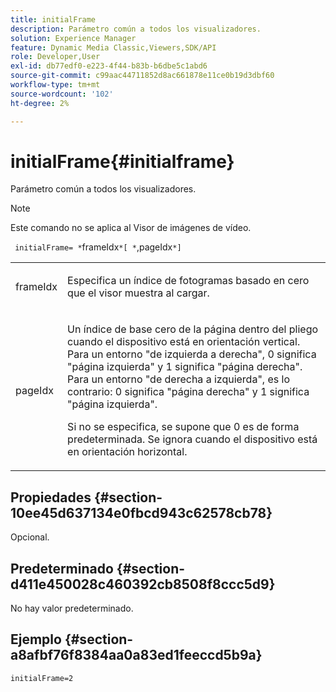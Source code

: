 ```yaml
---
title: initialFrame
description: Parámetro común a todos los visualizadores.
solution: Experience Manager
feature: Dynamic Media Classic,Viewers,SDK/API
role: Developer,User
exl-id: db77edf0-e223-4f44-b83b-b6dbe5c1abd6
source-git-commit: c99aac44711852d8ac661878e11ce0b19d3dbf60
workflow-type: tm+mt
source-wordcount: '102'
ht-degree: 2%

---
```


# initialFrame{#initialframe}

Parámetro común a todos los visualizadores.

>[!NOTE]
>
>Este comando no se aplica al Visor de imágenes de vídeo.

` initialFrame= *`frameIdx`*[ *`,pageIdx`*]`

<table id="table_9B98C97485DD4DEB8A6ECBCE8DF6B886"> 
 <tbody> 
  <tr> 
   <td colname="col1"> <p> <span class="codeph"> <span class="varname"> frameIdx</span> </span> </p> </td> 
   <td colname="col2"> <p> Especifica un índice de fotogramas basado en cero que el visor muestra al cargar. </p> </td> 
  </tr> 
  <tr> 
   <td colname="col1"> <p><span class="codeph"><span class="varname"> pageIdx</span></span> </p> </td> 
   <td colname="col2"> <p>Un índice de base cero de la página dentro del pliego cuando el dispositivo está en orientación vertical. Para un entorno "de izquierda a derecha", <span class="codeph"> 0</span> significa "página izquierda" y <span class="codeph"> 1</span> significa "página derecha". Para un entorno "de derecha a izquierda", es lo contrario: <span class="codeph"> 0</span> significa "página derecha" y <span class="codeph"> 1</span> significa "página izquierda". </p> <p>Si no se especifica, se supone que <span class="codeph"> 0</span> es de forma predeterminada. Se ignora cuando el dispositivo está en orientación horizontal. </p> </td> 
  </tr> 
 </tbody> 
</table>

## Propiedades {#section-10ee45d637134e0fbcd943c62578cb78}

Opcional.

## Predeterminado {#section-d411e450028c460392cb8508f8ccc5d9}

No hay valor predeterminado.

## Ejemplo {#section-a8afbf76f8384aa0a83ed1feeccd5b9a}

```
initialFrame=2
```
